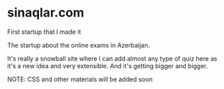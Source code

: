 # sinaqlar.com
First startup that I made it

The startup about the online exams in Azerbaijan.

It's really a snowball site where I can add almost any type of quiz here as it's a new idea and very extensible.
And it's getting bigger and bigger.


NOTE: CSS and other materials will be added soon
